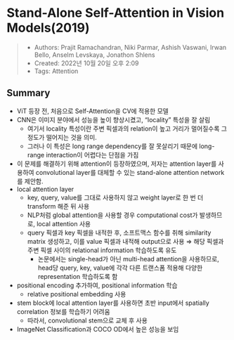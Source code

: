 # Stand-Alone Self-Attention in Vision Models(2019)

> - Authors: Prajit Ramachandran, Niki Parmar, Ashish Vaswani, Irwan Bello, Anselm Levskaya, Jonathon Shlens
> - Created: 2022년 10월 20일 오후 2:09
> - Tags: Attention

## Summary

- ViT 등장 전, 처음으로 Self-Attention을 CV에 적용한 모델
- CNN은 이미지 분야에서 성능을 높이 향상시켰고, “locality” 특성을 잘 살림
    - 여기서 locality 특성이란 주변 픽셀과의 relation이 높고 거리가 멀어질수록 그 정도가 떨어지는 것을 의미.
    - 그러나 이 특성은 long range dependency를 잘 못살리기 때문에 long-range interaction이 어렵다는 단점을 가짐
- 이 문제를 해결하기 위해 attention이 등장하였으며, 저자는 attention layer를 사용하여 convolutional layer를 대체할 수 있는 stand-alone attention network를 제안함.
- local attention layer
    - key, query, value를 그대로 사용하지 않고 weight layer로 한 번 더 transform 해준 뒤 사용
    - NLP처럼 global attention을 사용할 경우 computational cost가 발생하므로, local attention 사용
    - query 픽셀과 key 픽셀을 내적한 후, 소프트맥스 함수를 취해 similarity matrix 생성하고, 이를 value 픽셀과 내적해 output으로 사용 ⇒ 해당 픽셀과 주변 픽셀 사이의 relational information 학습하도록 유도
        - 논문에서는 single-head가 아닌 multi-head attention을 사용하므로, head당 query, key, value에 각각 다른 트랜스폼 적용해 다양한 representation 학습하도록 함
- positional encoding 추가하여, positional information 학습
    - relative positional embedding 사용
- stem block에 local attention layer를 사용하면 초반 input에서 spatially correlation 정보를 학습하기 어려움
    - 따라서,  convolutional stem으로 교체 후 사용
- ImageNet Classification과 COCO OD에서 높은 성능을 보임